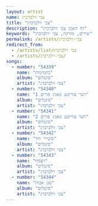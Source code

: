 ```yaml
---
layout: artist
name: צבי זילברברג
title: "צבי זילברברג"
description: "דף האמן צבי זילברברג"
keywords: "שירים, מוזיקה, צבי זילברברג"
permalink: /artists/צבי-זילברברג
redirect_from:
  - /artists/list/צבי זילברברג
  - /artists/צבי-זילברברג/
songs:
  - number: "54339"
    name: "בתמימות"
    album: "סינגלים"
    artist: "צבי זילברברג"
  - number: "54340"
    name: "דער צווייטע טאנץ פורים 1"
    album: "סינגלים"
    artist: "צבי זילברברג"
  - number: "54341"
    name: "דער צווייטע טאנץ פורים 2"
    album: "סינגלים"
    artist: "צבי זילברברג"
  - number: "54342"
    name: "ובשירי דוד"
    album: "סינגלים"
    artist: "צבי זילברברג"
  - number: "54343"
    name: "ויצמח"
    album: "סינגלים"
    artist: "צבי זילברברג"
  - number: "54344"
    name: "מגן אבות"
    album: "סינגלים"
    artist: "צבי זילברברג"
---
```

